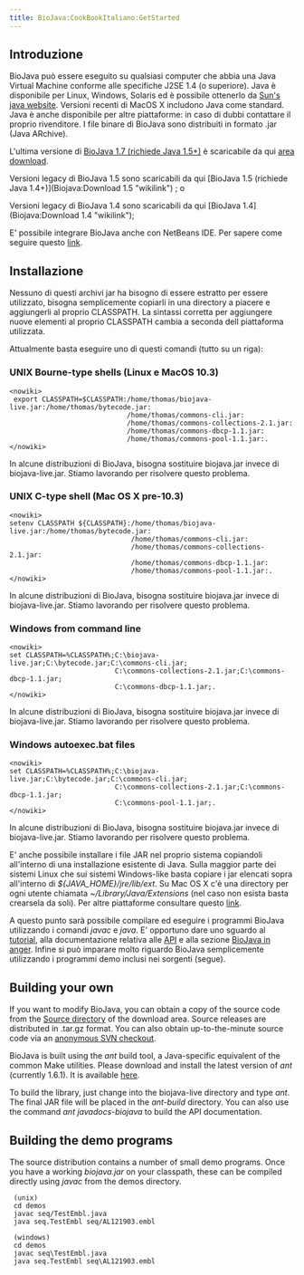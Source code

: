 ```yaml
---
title: BioJava:CookBookItaliano:GetStarted
---
```


Introduzione
------------

BioJava può essere eseguito su qualsiasi computer che abbia una Java
Virtual Machine conforme alle specifiche J2SE 1.4 (o superiore). Java è
disponibile per Linux, Windows, Solaris ed è possibile ottenerlo da
[Sun's java website](http://java.sun.com/javase/downloads/index.jsp).
Versioni recenti di MacOS X includono Java come standard. Java è anche
disponibile per altre piattaforme: in caso di dubbi contattare il
proprio rivenditore. I file binare di BioJava sono distribuiti in
formato .jar (Java ARchive).

L'ultima versione di [BioJava 1.7 (richiede Java
1.5+)](Biojava:Download "wikilink") è scaricabile da qui [area
download](Biojava:Download "wikilink").

Versioni legacy di BioJava 1.5 sono scaricabili da qui [BioJava 1.5
(richiede Java 1.4+)](Biojava:Download 1.5 "wikilink") ; o

Versioni legacy di BioJava 1.4 sono scaricabili da qui [BioJava
1.4](Biojava:Download 1.4 "wikilink");

E' possibile integrare BioJava anche con NetBeans IDE. Per sapere come
seguire questo
[link](How_to_integrate_BioJava_in_NetBeans_IDE "wikilink").

Installazione
-------------

Nessuno di questi archivi jar ha bisogno di essere estratto per essere
utilizzato, bisogna semplicemente copiarli in una directory a piacere e
aggiungerli al proprio CLASSPATH. La sintassi corretta per aggiungere
nuove elementi al proprio CLASSPATH cambia a seconda dell piattaforma
utilizzata.

Attualmente basta eseguire uno di questi comandi (tutto su un riga):

### UNIX Bourne-type shells (Linux e MacOS 10.3)

    <nowiki>
     export CLASSPATH=$CLASSPATH:/home/thomas/biojava-live.jar:/home/thomas/bytecode.jar:
                                 /home/thomas/commons-cli.jar:
                                 /home/thomas/commons-collections-2.1.jar:
                                 /home/thomas/commons-dbcp-1.1.jar:
                                 /home/thomas/commons-pool-1.1.jar:.
    </nowiki>

In alcune distribuzioni di BioJava, bisogna sostituire biojava.jar
invece di biojava-live.jar. Stiamo lavorando per risolvere questo
problema.

### UNIX C-type shell (Mac OS X pre-10.3)

    <nowiki>
    setenv CLASSPATH ${CLASSPATH}:/home/thomas/biojava-live.jar:/home/thomas/bytecode.jar:
                                  /home/thomas/commons-cli.jar:
                                  /home/thomas/commons-collections-2.1.jar:
                                  /home/thomas/commons-dbcp-1.1.jar:
                                  /home/thomas/commons-pool-1.1.jar:.
    </nowiki>

In alcune distribuzioni di BioJava, bisogna sostituire biojava.jar
invece di biojava-live.jar. Stiamo lavorando per risolvere questo
problema.

### Windows from command line

    <nowiki>
    set CLASSPATH=%CLASSPATH%;C:\biojava-live.jar;C:\bytecode.jar;C:\commons-cli.jar;
                              C:\commons-collections-2.1.jar;C:\commons-dbcp-1.1.jar;
                              C:\commons-dbcp-1.1.jar;.
    </nowiki>

In alcune distribuzioni di BioJava, bisogna sostituire biojava.jar
invece di biojava-live.jar. Stiamo lavorando per risolvere questo
problema.

### Windows autoexec.bat files

    <nowiki>
    set CLASSPATH=%CLASSPATH%;C:\biojava-live.jar;C:\bytecode.jar;C:\commons-cli.jar;
                              C:\commons-collections-2.1.jar;C:\commons-dbcp-1.1.jar;
                              C:\commons-pool-1.1.jar;.
    </nowiki>

In alcune distribuzioni di BioJava, bisogna sostituire biojava.jar
invece di biojava-live.jar. Stiamo lavorando per risolvere questo
problema.

E' anche possibile installare i file JAR nel proprio sistema copiandoli
all'interno di una installazione esistente di Java. Sulla maggior parte
dei sistemi Linux che sui sistemi Windows-like basta copiare i jar
elencati sopra all'interno di *${JAVA\_HOME}/jre/lib/ext*. Su Mac OS X
c'è una directory per ogni utente chiamata *~/Library/Java/Extensions*
(nel caso non esista basta crearsela da soli). Per altre piattaforme
consultare questo
[link](http://java.sun.com/javase/downloads/index.jsp).

A questo punto sarà possibile compilare ed eseguire i programmi BioJava
utilizzando i comandi *javac* e *java*. E' opportuno dare uno sguardo al
[tutorial](BioJava:Tutorial "wikilink"), alla documentazione relativa
alle [API](http://www.biojava.org/docs/api15b/index.html) e alla sezione
[BioJava in anger](BioJava:CookBookItaliano "wikilink"). Infine si può
imparare molto riguardo BioJava semplicemente utilizzando i programmi
demo inclusi nei sorgenti (segue).

Building your own
-----------------

If you want to modify BioJava, you can obtain a copy of the source code
from the [Source directory](http://www.biojava.org/download/source) of
the download area. Source releases are distributed in .tar.gz format.
You can also obtain up-to-the-minute source code via an [ anonymous SVN
checkout](CVS_to_SVN_Migration "wikilink").

BioJava is built using the *ant* build tool, a Java-specific equivalent
of the common Make utilities. Please download and install the latest
version of *ant* (currently 1.6.1). It is available
[here](http://ant.apache.org).

To build the library, just change into the biojava-live directory and
type *ant*. The final JAR file will be placed in the *ant-build*
directory. You can also use the command *ant javadocs-biojava* to build
the API documentation.

Building the demo programs
--------------------------

The source distribution contains a number of small demo programs. Once
you have a working *biojava.jar* on your classpath, these can be
compiled directly using *javac* from the demos directory.

` (unix)`  
` cd demos`  
` javac seq/TestEmbl.java`  
` java seq.TestEmbl seq/AL121903.embl`  
` `  
` (windows)`  
` cd demos`  
` javac seq\TestEmbl.java`  
` java seq.TestEmbl seq\AL121903.embl`
